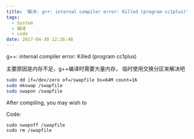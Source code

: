 ```yaml
---
title: '解决: g++: internal compiler error: Killed (program cc1plus)'
tags:
  - System
  - 编译
  - code
date: 2017-04-30 12:26:48
---
```


g++: internal compiler error: Killed (program cc1plus)

主要原因是内存不足，g++编译时需要大量内存， 临时使用交换分区来解决吧
<!--more-->
```Bash
sudo dd if=/dev/zero of=/swapfile bs=64M count=16
sudo mkswap /swapfile
sudo swapon /swapfile
```

After compiling, you may wish to

Code:
```
sudo swapoff /swapfile
sudo rm /swapfile
```
